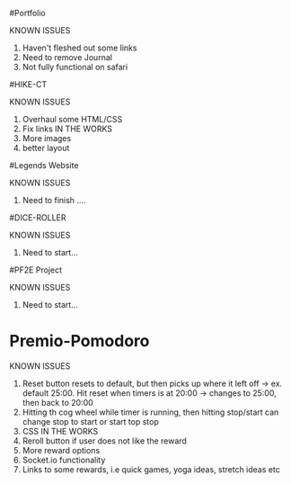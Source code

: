 #Portfolio

KNOWN ISSUES
1. Haven't fleshed out some links
2. Need to remove Journal
3. Not fully functional on safari

#HIKE-CT

KNOWN ISSUES
1. Overhaul some HTML/CSS
2. Fix links
IN THE WORKS
1. More images
2. better layout

#Legends Website

KNOWN ISSUES
1. Need to finish ....

#DICE-ROLLER

KNOWN ISSUES
1. Need to start...

#PF2E Project

KNOWN ISSUES
1. Need to start...


# Premio-Pomodoro

KNOWN ISSUES
1. Reset button resets to default, but then picks up where it left off -> ex. default 25:00. Hit reset when timers is at 20:00 -> changes to 25:00, then back to 20:00
2. Hitting th cog wheel while timer is running, then hitting stop/start can change stop to start or start top stop
3. CSS
IN THE WORKS
1. Reroll button if user does not like the reward
2. More reward options
3. Socket.io functionality
4. Links to some rewards, i.e quick games, yoga ideas, stretch ideas etc

